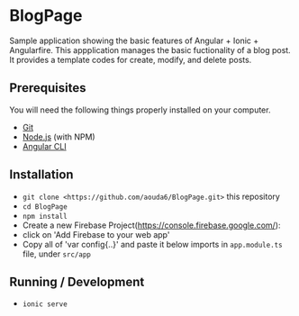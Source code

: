 # BlogPage

Sample application showing the basic features of Angular + Ionic + Angularfire. This appplication manages the basic fuctionality of a blog post. It provides a template codes for create, modify, and delete posts. 

## Prerequisites

You will need the following things properly installed on your computer.

* [Git](https://git-scm.com/)
* [Node.js](https://nodejs.org/) (with NPM)
* [Angular CLI](https://cli.angular.io/)

## Installation

* `git clone <https://github.com/aouda6/BlogPage.git>` this repository 
* `cd BlogPage`
* `npm install`
* Create a new Firebase Project(https://console.firebase.google.com/):
* click on 'Add Firebase to your web app'  
* Copy all of 'var config{..}' and paste it below imports in `app.module.ts` file, under `src/app`

## Running / Development

* `ionic serve`
